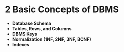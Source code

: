 # 2 Basic Concepts of DBMS  
- **Database Schema**
- **Tables, Rows, and Columns**
- **DBMS Keys**
- **Normalization (1NF, 2NF, 3NF, BCNF)**
- **Indexes**